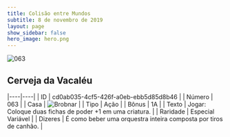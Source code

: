 ```yaml
---
title: Colisão entre Mundos
subtitle: 8 de novembro de 2019
layout: page
show_sidebar: false
hero_image: hero.png
---
```


![063](https://cdn.keyforgegame.com/media/card_front/pt/452_063_QWH2H9PV9H9C_pt.png)

## Cerveja da Vacaléu

|----|----|
| ID | cd0ab035-4cf5-426f-a0eb-ebb5d85d8b46 |
| Número | 063 |
| Casa | ![Brobnar](https://archonarcana.com/images/thumb/e/e0/Brobnar.png/22px-Brobnar.png "Brobnar") |
| Tipo | Ação |
| Bônus | 1A |
| Texto | Jogar: Coloque duas fichas de poder +1 em uma criatura. |
| Raridade | Especial Variável |
| Dizeres | É como beber uma orquestra inteira  composta por tiros de canhão. |
